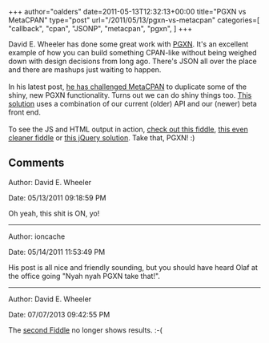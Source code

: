 +++
author="oalders"
date=2011-05-13T12:32:13+00:00
title="PGXN vs MetaCPAN"
type="post"
url="/2011/05/13/pgxn-vs-metacpan"
categories=[
  "callback",
  "cpan",
  "JSONP",
  "metacpan",
  "pgxn",
]
+++

David E. Wheeler has done some great work with [PGXN](http://pgxn.org/).
It\'s an excellent example of how you can build something CPAN-like
without being weighed down with design decisions from long ago. There\'s
JSON all over the place and there are mashups just waiting to happen.\
\
In his latest post, [he has challenged
MetaCPAN](http://blog.pgxn.org/post/5441748625/jsonp-callbacks) to
duplicate some of the shiny, new PGXN functionality. Turns out we can do
shiny things too. [This solution](https://gist.github.com/970366) uses a
combination of our current (older) API and our (newer) beta front end.\
\
To see the JS and HTML output in action, [check out this
fiddle](http://jsfiddle.net/N7E6S/), [this even cleaner
fiddle](http://jsfiddle.net/wundersolutions/kFvS4/29/) or [this jQuery
solution](http://jsfiddle.net/kFvS4/20/). Take that, PGXN! :)

## Comments

Author: David E. Wheeler

Date: 05/13/2011 09:18:59 PM

  Oh yeah, this shit is ON, yo!


---

Author: ioncache

Date: 05/14/2011 11:53:49 PM

  His post is all nice and friendly sounding, but you should have heard Olaf at the office going "Nyah nyah PGXN take that!".


---

Author: David E. Wheeler

Date: 07/07/2013 09:42:55 PM

  The <a href="http://jsfiddle.net/kFvS4/5/">second Fiddle</a> no longer shows results. :-(

